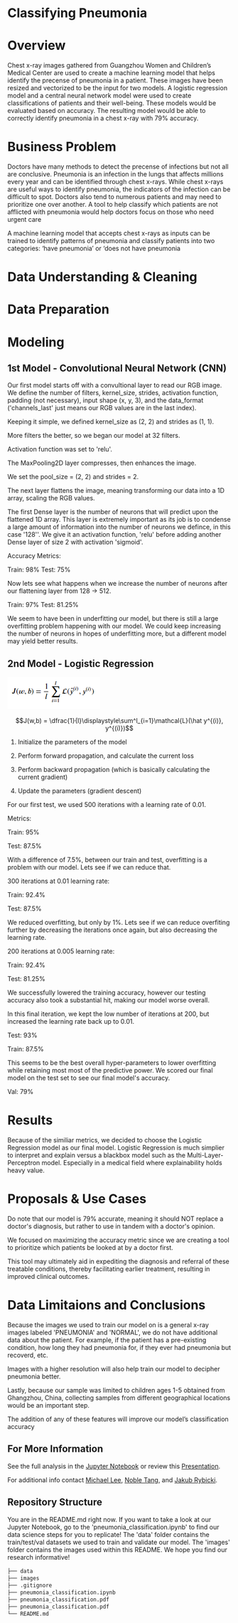 # Classifying Pneumonia

# Overview
Chest x-ray images gathered from Guangzhou Women and Children’s Medical Center are used to create a machine learning model that helps identify the precense of pneumonia in a patient. These images have been resized and vectorized to be the input for two models. A logistic regression model and a central neural network model were used to create classifications of patients and their well-being. These models would be evaluated based on accuracy. The resulting model would be able to correctly identify pneumonia in a chest x-ray with 79% accuracy.

# Business Problem
Doctors have many methods to detect the precense of infections but not all are conclusive. Pneumonia is an infection in the lungs that affects millions every year and can be identified through chest x-rays. While chest x-rays are useful ways to identify pneumonia, the indicators of the infection can be difficult to spot. Doctors also tend to numerous patients and may need to prioritize one over another. A tool to help classify which patients are not afflicted with pneumonia would help doctors focus on those who need urgent care

A machine learning model that accepts chest x-rays as inputs can be trained to identify patterns of pneumonia and classify patients into two categories: ‘have pneumonia’ or ‘does not have pneumonia

# Data Understanding & Cleaning

# Data Preparation

# Modeling

## 1st Model - Convolutional Neural Network (CNN)
Our first model starts off with a convultional layer to read our RGB image. We define the number of filters, kernel_size, strides, activation function, padding (not necessary), input shape (x, y, 3), and the data_format ('channels_last' just means our RGB values are in the last index).

Keeping it simple, we defined kernel_size as (2, 2) and strides as (1, 1).

More filters the better, so we began our model at 32 filters.

Activation function was set to 'relu'.

The MaxPooling2D layer compresses, then enhances the image.

We set the pool_size = (2, 2) and strides = 2.

The next layer flattens the image, meaning transforming our data into a 1D array, scaling the RGB values.

The first Dense layer is the number of neurons that will predict upon the flattened 1D array. This layer is extremely important as its job is to condense a large amount of information into the number of neurons we defince, in this case '128''. We give it an activation function, 'relu' before adding another Dense layer of size 2 with activation 'sigmoid'.

Accuracy Metrics:

Train: 98%
Test: 75%

Now lets see what happens when we increase the number of neurons after our flattening layer from 128 -> 512.

Train: 97%
Test: 81.25%

We seem to have been in underfitting our model, but there is still a large overfitting problem happening with our model. We could keep increasing the number of neurons in hopes of underfitting more, but a different model may yield better results.


## 2nd Model - Logistic Regression
![graph1](./Images/formula.png)

$$J(w,b) = \dfrac{1}{l}\displaystyle\sum^l_{i=1}\mathcal{L}(\hat y^{(i)}, y^{(i)})$$

1. Initialize the parameters of the model

2. Perform forward propagation, and calculate the current loss

3. Perform backward propagation (which is basically calculating the current gradient)

4. Update the parameters (gradient descent)


For our first test, we used 500 iterations with a learning rate of 0.01.

Metrics:

Train: 95%

Test: 87.5%

With a difference of 7.5%, between our train and test, overfitting is a problem with our model. Lets see if we can reduce that.

300 iterations at 0.01 learning rate:

Train: 92.4%

Test: 87.5%

We reduced overfitting, but only by 1%. Lets see if we can reduce overfiting further by decreasing the iterations once again, but also decreasing the learning rate.


200 iterations at 0.005 learning rate:

Train: 92.4%

Test: 81.25%

We successfully lowered the training accuracy, however our testing accuracy also took a substantial hit, making our model worse overall.


In this final iteration, we kept the low number of iterations at 200, but increased the learning rate back up to 0.01.

Test: 93%

Train: 87.5%

This seems to be the best overall hyper-parameters to lower overfitting while retaining most most of the predictive power. We scored our final model on the test set to see our final model's accuracy.

Val: 79%
# Results

Because of the similiar metrics, we decided to choose the Logistic Regression model as our final model. Logistic Regression is much simplier to interpret and explain versus a blackbox model such as the Multi-Layer-Perceptron model. Especially in a medical field where explainability holds heavy value.

# Proposals & Use Cases

Do note that our model is 79% accurate, meaning it should NOT replace a doctor's diagnosis, but rather to use in tandem with a doctor's opinion.

We focused on maximizing the accuracy metric since we are creating a tool to prioritize which patients be looked at by a doctor first.

This tool may ultimately aid in expediting the diagnosis and referral of these treatable conditions, thereby facilitating earlier treatment, resulting in improved clinical outcomes.

# Data Limitaions and Conclusions

Because the images we used to train our model on is a general x-ray images labeled 'PNEUMONIA' and 'NORMAL', we do not have additional data about the patient. For example, if the patient has a pre-existing condition, how long they had pneumonia for, if they ever had pneumonia but recoverd, etc. 

Images with a higher resolution will also help train our model to decipher pneumonia better.

Lastly, because our sample was limited to children ages 1-5 obtained from Ghangzhou, China, collecting samples from different geographical locations would be an important step.

The addition of any of these features will improve our model’s classification accuracy

## For More Information

See the full analysis in the [Jupyter Notebook](./pneumonia_classification.ipynb) or review this [Presentation](./pneumonia_classification.pdf).

For additional info contact [Michael Lee](mailto:baekho5767@gmail.com), [Noble Tang](mailto:nobletang@gmail.com), and [Jakub Rybicki](mailto:jakubryb@gmail.com).

## Repository Structure

You are in the README.md right now. If you want to take a look at our Jupyter Notebook, go to the 'pneumonia_classification.ipynb' to find our data science steps for you to replicate! The 'data' folder contains the train/test/val datasets we used to train and validate our model. The 'images' folder contains the images used within this README. We hope you find our research informative!
```                              
├── data
├── images
├── .gitignore
├── pneumonia_classification.ipynb
├── pneumonia_classification.pdf
├── pneumonia_classification.pdf
└── README.md